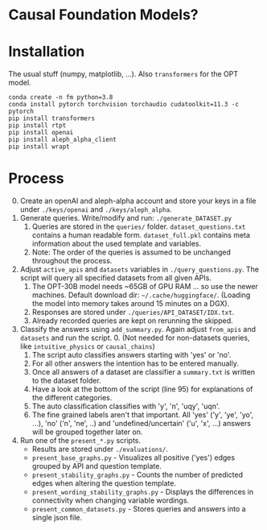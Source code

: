 # Causal Foundation Models?

# Installation
The usual stuff (numpy, matplotlib, ...). Also `transformers` for the OPT model.
```
conda create -n fm python=3.8
conda install pytorch torchvision torchaudio cudatoolkit=11.3 -c pytorch
pip install transformers
pip install rtpt
pip install openai
pip install aleph_alpha_client
pip install wrapt
```

# Process
0. Create an openAI and aleph-alpha account and store your keys in a file under `./keys/openai` and `./keys/aleph_alpha`.
1. Generate queries. Write/modify and run: `./generate_DATASET.py`
   1. Queries are stored in the `queries/` folder. `dataset_questions.txt` contains a human readable form. `dataset_full.pkl` contains meta information about the used template and variables.
   2. Note: The order of the queries is assumed to be unchanged throughout the process.
2. Adjust `active_apis` and `datasets` variables in `./query_questions.py`. The script will query all specified datasets from all given APIs.
   1. The OPT-30B model needs ~65GB of GPU RAM ... so use the newer machines. Default download dir: `~/.cache/huggingface/`. (Loading the model into memory takes around 15 minutes on a DGX).
   2. Responses are stored under `./queries/API_DATASET/IDX.txt`.
   3. Already recorded queries are kept on rerunning the skipped.
3. Classify the answers using `add_summary.py`. Again adjust `from_apis` and `datasets` and run the script.
   0. (Not needed for non-datasets queries, like `intuitive_physics` or `causal_chains`)
   1. The script auto classifies answers starting with 'yes' or 'no'.
   2. For all other answers the intention has to be entered manually.
   3. Once all answers of a dataset are classifier a `summary.txt` is written to the dataset folder.
   4. Have a look at the bottom of the script (line 95) for explanations of the different categories.
   5. The auto classification classifies with 'y', 'n', 'uqy', 'uqn'.
   6. The fine grained labels aren't that important. All 'yes' ('y', 'ye', 'yo', ...), 'no' ('n', 'ne', ..) and 'undefined/uncertain' ('u', 'x', ...) answers will be grouped together later on.
4. Run one of the `present_*.py` scripts.
   * Results are stored under `./evaluations/`.
   * `present_base_graphs.py` - Visualizes all positive ('yes') edges grouped by API and question template.
   * `present_stability_graphs.py` - Counts the number of predicted edges when altering the question template.
   * `present_wording_stability_graphs.py` - Displays the differences in connectivity when changing variable wordings.
   * `present_common_datasets.py` - Stores queries and answers into a single json file.
